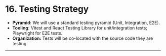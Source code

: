# 16\. Testing Strategy

  * **Pyramid:** We will use a standard testing pyramid (Unit, Integration, E2E).
  * **Tooling:** Vitest and React Testing Library for unit/integration tests; Playwright for E2E tests.
  * **Organization:** Tests will be co-located with the source code they are testing.

-----
